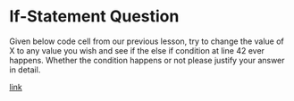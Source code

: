 # If-Statement Question

Given below code cell from our previous lesson, try to change the value of X to any value you wish and see if the else if condition at line 42 ever happens. Whether the condition happens or not please justify your answer in detail.

[link](https://dotnetfiddle.net/VZCKhd)
